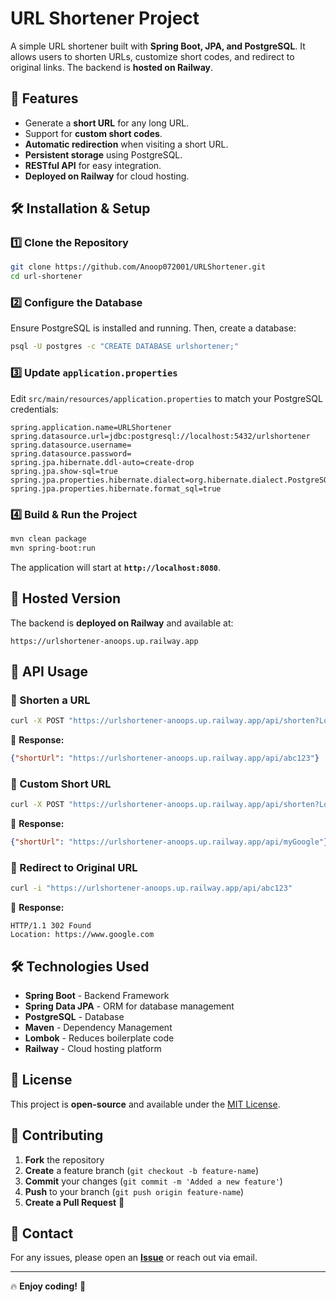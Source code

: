 # URL Shortener Project

A simple URL shortener built with **Spring Boot, JPA, and PostgreSQL**. It allows users to shorten URLs, customize short codes, and redirect to original links. The backend is **hosted on Railway**.

## 🚀 Features
- Generate a **short URL** for any long URL.
- Support for **custom short codes**.
- **Automatic redirection** when visiting a short URL.
- **Persistent storage** using PostgreSQL.
- **RESTful API** for easy integration.
- **Deployed on Railway** for cloud hosting.

## 🛠️ Installation & Setup

### 1️⃣ Clone the Repository
```sh
git clone https://github.com/Anoop072001/URLShortener.git
cd url-shortener
```

### 2️⃣ Configure the Database
Ensure PostgreSQL is installed and running. Then, create a database:
```sh
psql -U postgres -c "CREATE DATABASE urlshortener;"
```

### 3️⃣ Update `application.properties`
Edit `src/main/resources/application.properties` to match your PostgreSQL credentials:
```properties
spring.application.name=URLShortener
spring.datasource.url=jdbc:postgresql://localhost:5432/urlshortener
spring.datasource.username=
spring.datasource.password=
spring.jpa.hibernate.ddl-auto=create-drop
spring.jpa.show-sql=true
spring.jpa.properties.hibernate.dialect=org.hibernate.dialect.PostgreSQLDialect
spring.jpa.properties.hibernate.format_sql=true
```

### 4️⃣ Build & Run the Project
```sh
mvn clean package
mvn spring-boot:run
```

The application will start at **`http://localhost:8080`**.

## 🚀 Hosted Version
The backend is **deployed on Railway** and available at:
```
https://urlshortener-anoops.up.railway.app
```

## 🚀 API Usage

### 🔹 Shorten a URL
```sh
curl -X POST "https://urlshortener-anoops.up.railway.app/api/shorten?LongUrl=https://www.google.com"
```
📌 **Response:**
```json
{"shortUrl": "https://urlshortener-anoops.up.railway.app/api/abc123"}
```

### 🔹 Custom Short URL
```sh
curl -X POST "https://urlshortener-anoops.up.railway.app/api/shorten?LongUrl=https://www.google.com&customNameUrl=myGoogle"
```
📌 **Response:**
```json
{"shortUrl": "https://urlshortener-anoops.up.railway.app/api/myGoogle"}
```

### 🔹 Redirect to Original URL
```sh
curl -i "https://urlshortener-anoops.up.railway.app/api/abc123"
```
📌 **Response:**
```
HTTP/1.1 302 Found
Location: https://www.google.com
```

## 🛠️ Technologies Used
- **Spring Boot** - Backend Framework
- **Spring Data JPA** - ORM for database management
- **PostgreSQL** - Database
- **Maven** - Dependency Management
- **Lombok** - Reduces boilerplate code
- **Railway** - Cloud hosting platform

## 📜 License
This project is **open-source** and available under the [MIT License](LICENSE).

## 🤝 Contributing
1. **Fork** the repository
2. **Create** a feature branch (`git checkout -b feature-name`)
3. **Commit** your changes (`git commit -m 'Added a new feature'`)
4. **Push** to your branch (`git push origin feature-name`)
5. **Create a Pull Request** 🚀

## 📧 Contact
For any issues, please open an **[Issue](https://github.com/Anoop072001/URLShortener/issues)** or reach out via email.

---
🔥 **Enjoy coding!** 🚀
